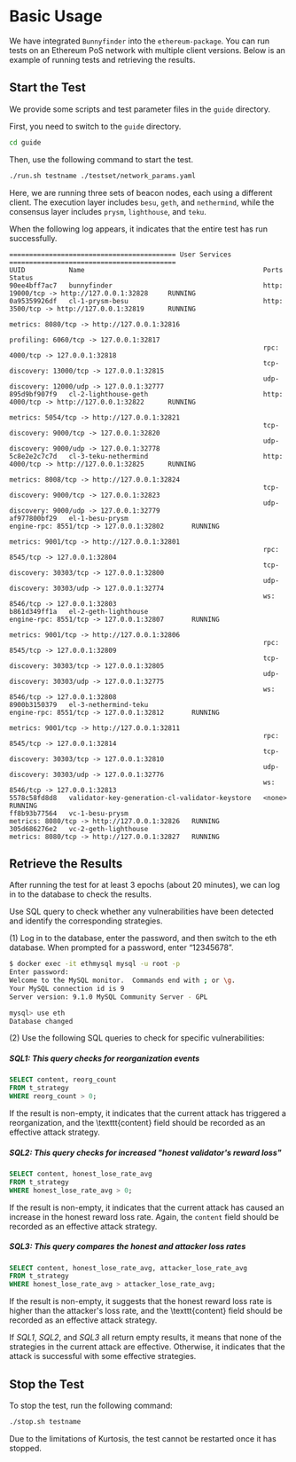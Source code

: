 # Basic Usage
We have integrated `Bunnyfinder` into the `ethereum-package`.
You can run tests on an Ethereum PoS network with multiple client versions. Below is an example of running tests and retrieving the results.

## Start the Test
We provide some scripts and test parameter files in the `guide` directory.

First, you need to switch to the `guide` directory.
```bash
cd guide
```
Then, use the following command to start the test.
```bash
./run.sh testname ./testset/network_params.yaml
```
Here, we are running three sets of beacon nodes, each using a different client. The execution layer includes `besu`, `geth`, and `nethermind`, while the consensus layer includes `prysm`, `lighthouse`, and `teku`.

When the following log appears, it indicates that the entire test has run successfully.
```text
========================================== User Services ==========================================
UUID           Name                                             Ports                                         Status
90ee4bff7ac7   bunnyfinder                                      http: 19000/tcp -> http://127.0.0.1:32828     RUNNING
0a95359926df   cl-1-prysm-besu                                  http: 3500/tcp -> http://127.0.0.1:32819      RUNNING
                                                                metrics: 8080/tcp -> http://127.0.0.1:32816   
                                                                profiling: 6060/tcp -> 127.0.0.1:32817        
                                                                rpc: 4000/tcp -> 127.0.0.1:32818              
                                                                tcp-discovery: 13000/tcp -> 127.0.0.1:32815   
                                                                udp-discovery: 12000/udp -> 127.0.0.1:32777   
895d9bf907f9   cl-2-lighthouse-geth                             http: 4000/tcp -> http://127.0.0.1:32822      RUNNING
                                                                metrics: 5054/tcp -> http://127.0.0.1:32821   
                                                                tcp-discovery: 9000/tcp -> 127.0.0.1:32820    
                                                                udp-discovery: 9000/udp -> 127.0.0.1:32778    
5c8e2e2c7c7d   cl-3-teku-nethermind                             http: 4000/tcp -> http://127.0.0.1:32825      RUNNING
                                                                metrics: 8008/tcp -> http://127.0.0.1:32824   
                                                                tcp-discovery: 9000/tcp -> 127.0.0.1:32823    
                                                                udp-discovery: 9000/udp -> 127.0.0.1:32779    
af977800bf29   el-1-besu-prysm                                  engine-rpc: 8551/tcp -> 127.0.0.1:32802       RUNNING
                                                                metrics: 9001/tcp -> http://127.0.0.1:32801   
                                                                rpc: 8545/tcp -> 127.0.0.1:32804              
                                                                tcp-discovery: 30303/tcp -> 127.0.0.1:32800   
                                                                udp-discovery: 30303/udp -> 127.0.0.1:32774   
                                                                ws: 8546/tcp -> 127.0.0.1:32803               
b861d349ff1a   el-2-geth-lighthouse                             engine-rpc: 8551/tcp -> 127.0.0.1:32807       RUNNING
                                                                metrics: 9001/tcp -> http://127.0.0.1:32806   
                                                                rpc: 8545/tcp -> 127.0.0.1:32809              
                                                                tcp-discovery: 30303/tcp -> 127.0.0.1:32805   
                                                                udp-discovery: 30303/udp -> 127.0.0.1:32775   
                                                                ws: 8546/tcp -> 127.0.0.1:32808               
8900b3150379   el-3-nethermind-teku                             engine-rpc: 8551/tcp -> 127.0.0.1:32812       RUNNING
                                                                metrics: 9001/tcp -> http://127.0.0.1:32811   
                                                                rpc: 8545/tcp -> 127.0.0.1:32814              
                                                                tcp-discovery: 30303/tcp -> 127.0.0.1:32810   
                                                                udp-discovery: 30303/udp -> 127.0.0.1:32776   
                                                                ws: 8546/tcp -> 127.0.0.1:32813               
5578c58fd8d8   validator-key-generation-cl-validator-keystore   <none>                                        RUNNING
ff8b93b77564   vc-1-besu-prysm                                  metrics: 8080/tcp -> http://127.0.0.1:32826   RUNNING
305d686276e2   vc-2-geth-lighthouse                             metrics: 8080/tcp -> http://127.0.0.1:32827   RUNNING
```
## Retrieve the Results
After running the test for at least 3 epochs (about 20 minutes), we can log in to the database to check the results.

Use SQL query to check whether any vulnerabilities have been detected and identify the corresponding strategies.

(1) Log in to the database, enter the password, and then switch to the eth database. When
prompted for a password, enter “12345678”.
```bash
$ docker exec -it ethmysql mysql -u root -p
Enter password: 
Welcome to the MySQL monitor.  Commands end with ; or \g.
Your MySQL connection id is 9
Server version: 9.1.0 MySQL Community Server - GPL

mysql> use eth
Database changed
```
(2) Use the following SQL queries to check for specific vulnerabilities:

##### SQL1: This query checks for reorganization events
```sql
SELECT content, reorg_count 
FROM t_strategy 
WHERE reorg_count > 0;
```
If the result is non-empty, it indicates that the current attack has triggered a reorganization, and the \texttt{content} field should be recorded as an effective attack strategy.

##### SQL2: This query checks for increased "honest validator's reward loss"
```sql
SELECT content, honest_lose_rate_avg 
FROM t_strategy 
WHERE honest_lose_rate_avg > 0;
```
If the result is non-empty, it indicates that the current attack has caused an increase in the honest reward loss rate. Again, the `content` field should be recorded as an effective attack strategy.

##### SQL3: This query compares the honest and attacker loss rates
```sql
SELECT content, honest_lose_rate_avg, attacker_lose_rate_avg 
FROM t_strategy 
WHERE honest_lose_rate_avg > attacker_lose_rate_avg;
```
If the result is non-empty, it suggests that the honest reward loss rate is higher than the attacker's loss rate, and the \texttt{content} field should be recorded as an effective attack strategy.

If *SQL1*, *SQL2*, and *SQL3* all return empty results, it means that none of the strategies in the current attack are effective.
Otherwise, it indicates that the attack is successful with some effective strategies.


## Stop the Test
To stop the test, run the following command:
```bash
./stop.sh testname
```
Due to the limitations of Kurtosis, the test cannot be restarted once it has stopped.


